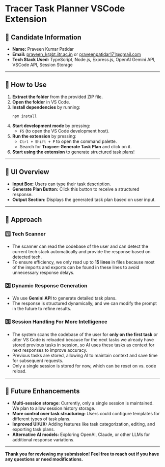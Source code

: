 # Tracer Task Planner VSCode Extension

## 📌 Candidate Information
- **Name:** Praveen Kumar Patidar  
- **Email:** praveen_k@bt.iitr.ac.in or praveenpatidar171@gmail.com  
- **Tech Stack Used:** TypeScript, Node.js, Express.js, OpenAI Gemini API, VSCode API, Session Storage  

---

## 📌 How to Use
1. **Extract the folder** from the provided ZIP file.
2. **Open the folder** in VS Code.
3. **Install dependencies** by running:
   ```sh
   npm install
   ```
4. **Start development mode** by pressing:
   - `F5` (to open the VS Code development host).
5. **Run the extension** by pressing:
   - `Ctrl + Shift + P` to open the command palette.
   - Search for **Traycer: Generate Task Plan** and click on it.
6. **Start using the extension** to generate structured task plans!

---

## 📌 UI Overview
- **Input Box:** Users can type their task description.
- **Generate Plan Button:** Click this button to receive a structured response.
- **Output Section:** Displays the generated task plan based on user input.

---

## 📌 Approach
### **1️⃣ Tech Scanner**
- The scanner can read the codebase of the user and can detect the current tech stack automatically and provide the response based on detected tech.
- To ensure efficiency, we only read up to **15 lines** in files because most of the imports and exports can be found in these lines to avoid unnecessary response delays.

### **2️⃣ Dynamic Response Generation**
- We use **Gemini API** to generate detailed task plans.
- The response is structured dynamically, and we can modify the prompt in the future to refine results.

### **3️⃣ Session Handling For More Intelligence**
- The system scans the codebase of the user for **only on the first task** or after VS Code is reloaded because for the next tasks we already have stored previous tasks in session, so AI uses these tasks as context for next responses to improve accuracy.
- Previous tasks are stored, allowing AI to maintain context and save time for subsequent requests.
- Only a single session is stored for now, which can be reset on vs. code reload.

---

## 📌 Future Enhancements
- **Multi-session storage:** Currently, only a single session is maintained. We plan to allow session history storage.
- **More control over task structuring:** Users could configure templates for different types of task plans.
- **Improved UI/UX:** Adding features like task categorization, editing, and exporting task plans.
- **Alternative AI models:** Exploring OpenAI, Claude, or other LLMs for additional response variations.

---
**Thank you for reviewing my submission! Feel free to reach out if you have any questions or need modifications.** 